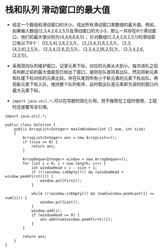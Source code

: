 # 栈和队列 滑动窗口的最大值

* 给定一个数组和滑动窗口的大小，找出所有滑动窗口里数值的最大值。例如，如果输入数组{2,3,4,2,6,2,5,1}及滑动窗口的大小3，那么一共存在6个滑动窗口，他们的最大值分别为{4,4,6,6,6,5}； 针对数组{2,3,4,2,6,2,5,1}的滑动窗口有以下6个： {[2,3,4],2,6,2,5,1}， {2,[3,4,2],6,2,5,1}， {2,3,[4,2,6],2,5,1}， {2,3,4,[2,6,2],5,1}， {2,3,4,2,[6,2,5],1}， {2,3,4,2,6,[2,5,1]}。

* 采用双向队列维护窗口，记录元素下标，对应的元素从大到小。每次进队之前先判断之前的最大值是否已经出了窗口，是则在队首将其出队，然后将新元素和队尾下标对应的元素比较，并在队尾将所有小于新元素的元素下标出队，再将新元素下标入队，维持整个队列有序，此时取出队首元素即为该时刻窗口内最大元素下标。

* `import java.util.*;`可以在写题时简化引用，但不推荐在工程时使用，工程时还是要写全引用。

```
import java.util.*;

public class Solution {
    public ArrayList<Integer> maxInWindows(int [] num, int size)
    {
        ArrayList<Integer> ans = new ArrayList<>();
        if (size == 0) {
            return ans;
        }
        
        ArrayDeque<Integer> window = new ArrayDeque<>();
        for (int i = 0; i < num.length; i++) {
            int windowHead = i - size + 1;
            if ((!(window.isEmpty())) && (windowHead > window.peekFirst())) {
                window.pollFirst();
            }
            
            while ((!window.isEmpty()) && (num[window.peekLast()] <= num[i])) {
                window.pollLast();
            }
            window.add(i);
            if (windowHead >= 0) {
                ans.add(num[window.peekFirst()]);
            }
        }
        
        return ans;
    }
}
```